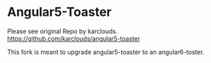 # Angular5-Toaster

Please see original Repo by karclouds. https://github.com/karclouds/angular5-toaster 

This fork is meant to upgrade angular5-toaster to an angular6-toster.
